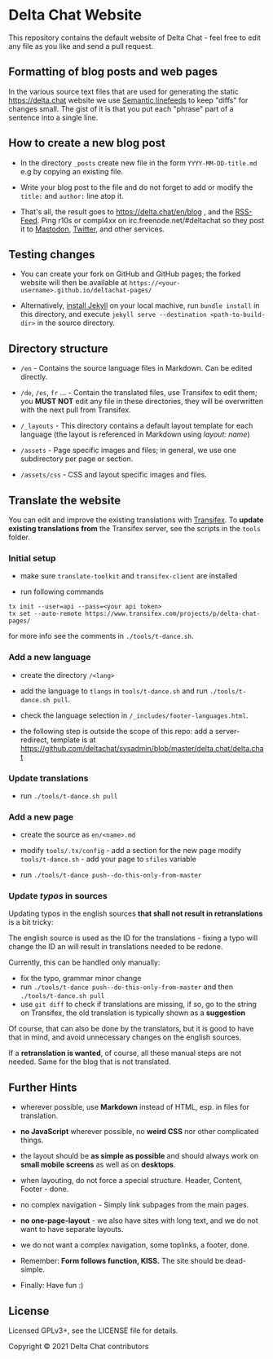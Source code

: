 Delta Chat Website
================================================================================

This repository contains the default website of Delta Chat -
feel free to edit any file as you like and send a pull request.

Formatting of blog posts and web pages
--------------------------------------

In the various source text files that are used 
for generating the static https://delta.chat website 
we use [Semantic linefeeds](http://rhodesmill.org/brandon/2012/one-sentence-per-line/)
to keep "diffs" for changes small. The gist of it is
that you put each "phrase" part of a sentence into a single line.


How to create a new blog post
--------------------------------------------------------------------------------

- In the directory `_posts` create new file in the form `YYYY-MM-DD-title.md` 
  e.g by copying an existing file.

- Write your blog post to the file and do not forget 
  to add or modify the `title:` and `author:` line atop it.

- That's all, the result goes to https://delta.chat/en/blog , and the
  [RSS-Feed](https://delta.chat/feed.xml). Ping r10s or compl4xx on
  irc.freenode.net/#deltachat so they post it to
  [Mastodon](https://chaos.social/@delta),
  [Twitter](https://twitter.com/delta_chat), and other services.


Testing changes
--------------------------------------------------------------------------------

- You can create your fork on GitHub and GitHub pages; 
  the forked website will then be available at 
  `https://<your-username>.github.io/deltachat-pages/`

- Alternatively, [install Jekyll](https://jekyllrb.com/docs/installation/) 
  on your local machive, run `bundle install` in this directory, 
  and execute `jekyll serve --destination <path-to-build-dir>` 
  in the source directory.

Directory structure
--------------------------------------------------------------------------------

- `/en` - Contains the source language files in Markdown. Can be edited directly.

- `/de`, `/es`, `fr` … - Contain the translated files, use Transifex to edit them;
  you **MUST NOT** edit any file in these directories,
  they will be overwritten with the next pull from Transifex.

- `/_layouts` - This directory contains a default layout template 
  for each language (the layout is referenced in Markdown using _layout: name_)

- `/assets` - Page specific images and files; 
  in general, we use one subdirectory per page or section.

- `/assets/css` - CSS and layout specific images and files.


Translate the website
--------------------------------------------------------------------------------

You can edit and improve the existing translations 
with [Transifex](https://www.transifex.com/delta-chat/delta-chat-pages/). 
To **update existing translations from** the Transifex server, 
see the scripts in the `tools` folder.

### Initial setup

- make sure `translate-toolkit` and `transifex-client` are installed

- run following commands
```
tx init --user=api --pass=<your api token>
tx set --auto-remote https://www.transifex.com/projects/p/delta-chat-pages/
```
for more info see the comments in `./tools/t-dance.sh`.

### Add a new language

- create the directory `/<lang>`

- add the language to `tlangs` in `tools/t-dance.sh`
  and run `./tools/t-dance.sh pull`.

- check the language selection in `/_includes/footer-languages.html`.

- the following step is outside the scope of this repo:
  add a server-redirect, template is at
  <https://github.com/deltachat/sysadmin/blob/master/delta.chat/delta.chat>

### Update translations

- run `./tools/t-dance.sh pull`

### Add a new page

- create the source as `en/<name>.md`

- modify `tools/.tx/config` - add a section for the new page
  modify `tools/t-dance.sh` - add your page to `sfiles` variable

- run `./tools/t-dance push--do-this-only-from-master`

### Update _typos_ in sources

Updating typos in the english sources
**that shall not result in retranslations**
is a bit tricky:

The english source is used as the ID for the translations -
fixing a typo will change the ID an
will result in translations needed to be redone.

Currently, this can be handled only manually:
- fix the typo, grammar minor change
- run `./tools/t-dance push--do-this-only-from-master`
  and then `./tools/t-dance.sh pull`
- use `git diff` to check if translations are missing,
  if so, go to the string on Transifex,
  the old translation is typically shown as a **suggestion**

Of course, that can also be done by the translators,
but it is good to have that in mind,
and avoid unnecessary changes on the english sources.

If a **retranslation is wanted**, of course,
all these manual steps are not needed.
Same for the blog that is not translated.


Further Hints
--------------------------------------------------------------------------------

- wherever possible, use **Markdown** instead of HTML, 
  esp. in files for translation.

- **no JavaScript** wherever possible, 
  no **weird CSS** nor other complicated things.

- the layout should be **as simple as possible** 
  and should always work on **small mobile screens** as well as on **desktops**.

- when layouting, do not force a special structure. Header, Content, Footer - done.

- no complex navigation - Simply link subpages from the main pages.

- **no one-page-layout** - we also have sites with long text, 
  and we do not want to have separate layouts.

- we do not want a complex navigation, some toplinks, a footer, done.

- Remember: **Form follows function, KISS.** The site should be dead-simple.

- Finally: Have fun :)


License
--------------------------------------------------------------------------------

Licensed GPLv3+, see the LICENSE file for details.

Copyright © 2021 Delta Chat contributors
